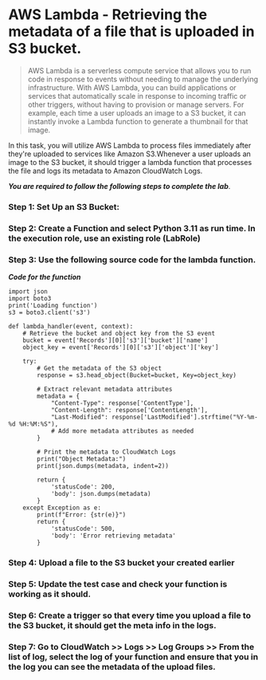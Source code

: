 # AWS Lambda - Retrieving the metadata of a file that is uploaded in S3 bucket.

> AWS Lambda is a serverless compute service that allows you to run code in response to events without needing to manage the underlying infrastructure. With AWS Lambda, you can build applications or services that automatically scale in response to incoming traffic or other triggers, without having to provision or manage servers. For example, each time a user uploads an image to a S3 bucket, it can instantly invoke a Lambda function to generate a thumbnail for that image.

In this task, you will utilize AWS Lambda to process files immediately after they're uploaded to services like Amazon S3.Whenever a user uploads an image to the S3 bucket, it should trigger a lambda function that processes the file and logs its metadata to Amazon CloudWatch Logs.

***You are required to follow the following steps to complete the lab***. 

### Step 1: Set Up an S3 Bucket:


### Step 2:  Create a Function and select Python 3.11 as run time. In the execution role, use an existing role (LabRole)



### Step 3: Use the following source code for the lambda function. 

***Code for the function***
```
import json
import boto3
print('Loading function')
s3 = boto3.client('s3')

def lambda_handler(event, context):
    # Retrieve the bucket and object key from the S3 event
    bucket = event['Records'][0]['s3']['bucket']['name']
    object_key = event['Records'][0]['s3']['object']['key']

    try:
        # Get the metadata of the S3 object
        response = s3.head_object(Bucket=bucket, Key=object_key)

        # Extract relevant metadata attributes
        metadata = {
            "Content-Type": response['ContentType'],
            "Content-Length": response['ContentLength'],
            "Last-Modified": response['LastModified'].strftime("%Y-%m-%d %H:%M:%S"),
            # Add more metadata attributes as needed
        }

        # Print the metadata to CloudWatch Logs
        print("Object Metadata:")
        print(json.dumps(metadata, indent=2))

        return {
            'statusCode': 200,
            'body': json.dumps(metadata)
        }
    except Exception as e:
        print(f"Error: {str(e)}")
        return {
            'statusCode': 500,
            'body': 'Error retrieving metadata'
        }

```

### Step 4: Upload a file to the S3 bucket your created earlier


### Step 5: Update the test case and check your function is working as it should. 



### Step 6: Create a trigger so that every time you upload a file to the S3 bucket, it should get the meta info in the logs. 



### Step 7: Go to CloudWatch >> Logs >> Log Groups >> From the list of log, select the log of your function and ensure that you in the log you can see the metadata of the upload files. 

    